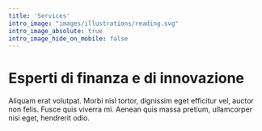 ```yaml
---
title: 'Services'
intro_image: "images/illustrations/reading.svg"
intro_image_absolute: true
intro_image_hide_on_mobile: false
---
```


# Esperti di finanza e di innovazione

Aliquam erat volutpat. Morbi nisl tortor, dignissim eget efficitur vel, auctor non felis. Fusce quis viverra mi. Aenean quis massa pretium, ullamcorper nisi eget, hendrerit odio.
